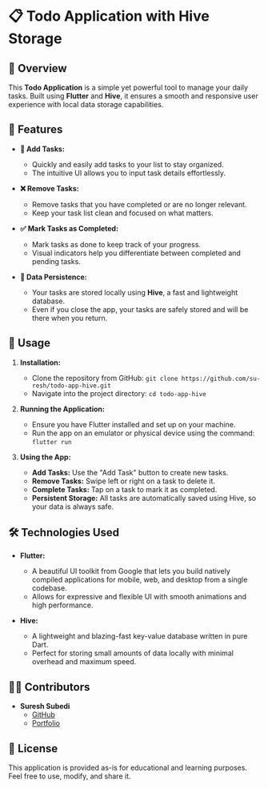 # 📋 Todo Application with Hive Storage

## 🌟 Overview

This **Todo Application** is a simple yet powerful tool to manage your daily tasks. Built using **Flutter** and **Hive**, it ensures a smooth and responsive user experience with local data storage capabilities.

## 🚀 Features

- **📝 Add Tasks:** 
  - Quickly and easily add tasks to your list to stay organized.
  - The intuitive UI allows you to input task details effortlessly.

- **❌ Remove Tasks:** 
  - Remove tasks that you have completed or are no longer relevant.
  - Keep your task list clean and focused on what matters.

- **✅ Mark Tasks as Completed:** 
  - Mark tasks as done to keep track of your progress.
  - Visual indicators help you differentiate between completed and pending tasks.

- **💾 Data Persistence:** 
  - Your tasks are stored locally using **Hive**, a fast and lightweight database.
  - Even if you close the app, your tasks are safely stored and will be there when you return.

## 📱 Usage

1. **Installation:**
   - Clone the repository from GitHub: `git clone https://github.com/su-resh/todo-app-hive.git`
   - Navigate into the project directory: `cd todo-app-hive`

2. **Running the Application:**
   - Ensure you have Flutter installed and set up on your machine.
   - Run the app on an emulator or physical device using the command: `flutter run`

3. **Using the App:**
   - **Add Tasks:** Use the "Add Task" button to create new tasks.
   - **Remove Tasks:** Swipe left or right on a task to delete it.
   - **Complete Tasks:** Tap on a task to mark it as completed.
   - **Persistent Storage:** All tasks are automatically saved using Hive, so your data is always safe.

## 🛠️ Technologies Used

- **Flutter:**
  - A beautiful UI toolkit from Google that lets you build natively compiled applications for mobile, web, and desktop from a single codebase.
  - Allows for expressive and flexible UI with smooth animations and high performance.

- **Hive:**
  - A lightweight and blazing-fast key-value database written in pure Dart.
  - Perfect for storing small amounts of data locally with minimal overhead and maximum speed.

## 🧑‍💻 Contributors

- **Suresh Subedi**
  - [GitHub](https://github.com/su-resh)
  - [Portfolio](https://sureshsubedi.info.np)

## 📝 License

This application is provided as-is for educational and learning purposes. Feel free to use, modify, and share it.

